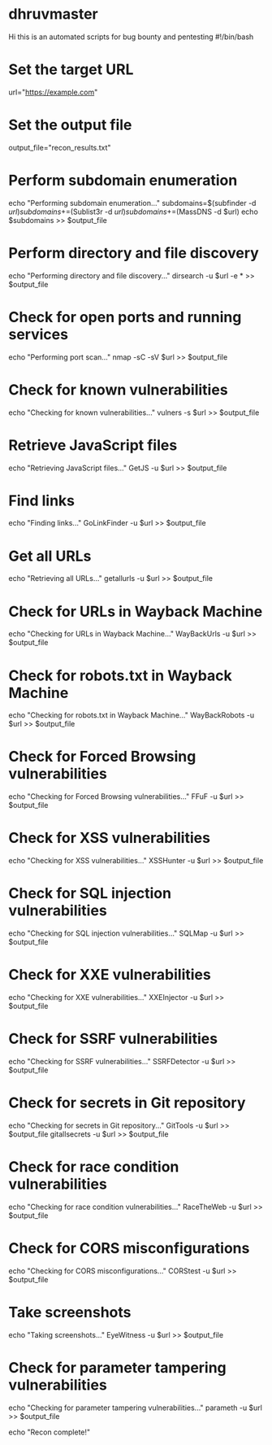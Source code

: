 # dhruvmaster
Hi this is an automated scripts for bug bounty and pentesting 
#!/bin/bash

# Set the target URL
url="https://example.com"

# Set the output file
output_file="recon_results.txt"

# Perform subdomain enumeration
echo "Performing subdomain enumeration..."
subdomains=$(subfinder -d $url)
subdomains+=$(Sublist3r -d $url)
subdomains+=$(MassDNS -d $url)
echo $subdomains >> $output_file

# Perform directory and file discovery
echo "Performing directory and file discovery..."
dirsearch -u $url -e * >> $output_file

# Check for open ports and running services
echo "Performing port scan..."
nmap -sC -sV $url >> $output_file

# Check for known vulnerabilities
echo "Checking for known vulnerabilities..."
vulners -s $url >> $output_file

# Retrieve JavaScript files
echo "Retrieving JavaScript files..."
GetJS -u $url >> $output_file

# Find links
echo "Finding links..."
GoLinkFinder -u $url >> $output_file

# Get all URLs
echo "Retrieving all URLs..."
getallurls -u $url >> $output_file

# Check for URLs in Wayback Machine
echo "Checking for URLs in Wayback Machine..."
WayBackUrls -u $url >> $output_file

# Check for robots.txt in Wayback Machine
echo "Checking for robots.txt in Wayback Machine..."
WayBackRobots -u $url >> $output_file

# Check for Forced Browsing vulnerabilities
echo "Checking for Forced Browsing vulnerabilities..."
FFuF -u $url >> $output_file

# Check for XSS vulnerabilities
echo "Checking for XSS vulnerabilities..."
XSSHunter -u $url >> $output_file

# Check for SQL injection vulnerabilities
echo "Checking for SQL injection vulnerabilities..."
SQLMap -u $url >> $output_file

# Check for XXE vulnerabilities
echo "Checking for XXE vulnerabilities..."
XXEInjector -u $url >> $output_file

# Check for SSRF vulnerabilities
echo "Checking for SSRF vulnerabilities..."
SSRFDetector -u $url >> $output_file

# Check for secrets in Git repository
echo "Checking for secrets in Git repository..."
GitTools -u $url >> $output_file
gitallsecrets -u $url >> $output_file

# Check for race condition vulnerabilities
echo "Checking for race condition vulnerabilities..."
RaceTheWeb -u $url >> $output_file

# Check for CORS misconfigurations
echo "Checking for CORS misconfigurations..."
CORStest -u $url >> $output_file

# Take screenshots
echo "Taking screenshots..."
EyeWitness -u $url >> $output_file

# Check for parameter tampering vulnerabilities
echo "Checking for parameter tampering vulnerabilities..."
parameth -u $url >> $output_file

echo "Recon complete!"
